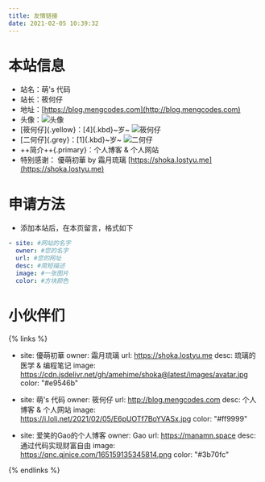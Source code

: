 ```yaml
---
title: 友情链接
date: 2021-02-05 10:39:32
---
```

# 本站信息
* 站名：萌's 代码
* 站长：筱何仔
* 地址：[https://blog.mengcodes.com](http://blog.mengcodes.com) 
* 头像：![头像](https://i.loli.net/2021/02/05/iGaEmy4vzBdk3WC.jpg)
* [筱何仔]{.yellow}：[4]{.kbd}~岁~ ![筱何仔](https://i.loli.net/2021/02/05/MXHmUnVxjSypOl4.png)
* [二何仔]{.grey}：[1]{.kbd}~岁~ ![二何仔](https://i.loli.net/2021/02/05/bWjk4HRnFaZ1xEf.jpg)
* ++简介++{.primary}：个人博客 & 个人网站
* 特别感谢： 優萌初華 by 霜月琉璃 [https://shoka.lostyu.me](https://shoka.lostyu.me)

# 申请方法
- 添加本站后，在本页留言，格式如下

```yml 留言示例 https://shoka.lostyu.me 例如
- site: #网站的名字
  owner: #您的名字
  url: #您的网址
  desc: #简短描述
  image: #一张图片
  color: #方块颜色
```

# 小伙伴们
{% links %}
- site: 優萌初華
  owner: 霜月琉璃
  url: https://shoka.lostyu.me
  desc: 琉璃的医学 & 编程笔记
  image: https://cdn.jsdelivr.net/gh/amehime/shoka@latest/images/avatar.jpg
  color: "#e9546b"

- site: 萌's 代码
  owner: 筱何仔
  url: http://blog.mengcodes.com
  desc: 个人博客 & 个人网站
  image: https://i.loli.net/2021/02/05/E6pUOTf7BoYVASx.jpg
  color: "#ff9999"

- site: 爱笑的Gao的个人博客
  owner: Gao
  url: https://manamn.space
  desc: 通过代码实现财富自由
  image: https://qnc.qjnice.com/165159135345814.png
  color: "#3b70fc"

{% endlinks %}
